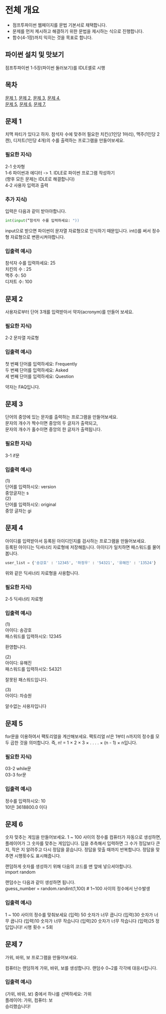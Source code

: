 # 전체 개요
- 점프투파이썬 웹페이지를 문법 기본서로 채택합니다.
- 문제를 먼저 제시하고 해결하기 위한 문법을 제시하는 식으로 진행합니다.
- 함수(4-1장)까지 익히는 것을 목표로 합니다.


## 파이썬 설치 및 맛보기
점프투파이썬 1-5장(파이썬 둘러보기)를 IDLE셸로 시행   

## 목차
[문제 1](#문제-1),
[문제 2](#문제-2),
[문제 3](#문제-3),
[문제 4](#문제-4),   
[문제 5](#문제-5),
[문제 6](#문제-6),
[문제 7](#문제-7),

## 문제 1
치맥 파티가 있다고 하자. 참석자 수에 맞추어 필요한 치킨((1인당 1마리), 맥주(1인당 2캔), 디저트(1인당 4개)의 수를 출력하는 프로그램을 만들어보세요.

### 필요한 지식)
2-1 숫자형   
1-6 파이썬과 에디터 -> 1. IDLE로 파이썬 프로그램 작성하기   
(향후 모든 문제는 IDLE로 해결합니다)   
4-2 사용자 입력과 출력

### 추가 지식)   
입력은 다음과 같이 받아야합니다.   
```python
int(input(“참석자 수를 입력하세요: "))   
```
input으로 받으면 파이썬이 문자열 자료형으로 인식하기 때문입니다. int()를 써서 정수형 자료형으로 변환시켜야합니다.   

### 입출력 예시)   
참석자 수를 입력하세요: 25   
치킨의 수 : 25   
맥주 수: 50   
디저트 수: 100   


## 문제 2
사용자로부터 단어 3개를 입력받아서 약자(acronym)를 만들어 보세요.

### 필요한 지식)   
2-2 문자열 자료형

### 입출력 예시)   
첫 번째 단어를 입력하세요: Frequently   
두 번째 단어를 입력하세요: Asked   
세 번째 단어를 입력하세요: Question   

약자는 FAQ입니다.   


## 문제 3
단어의 중앙에 있는 문자를 출력하는 프로그램을 만들어보세요.   
문자의 개수가 짝수이면 중앙의 두 글자가 출력되고,   
문자의 개수가 홀수이면 중앙의 한 글자가 출력됩니다.   

### 필요한 지식)   
3-1 if문

### 입출력 예시)   
(1)   
단어를 입력하시오: version   
중앙글자는 s   
(2)   
단어를 입력하시오: original   
중앙 글자는 gi


## 문제 4
아이디를 입력받아서 등록된 아이디인지를 검사하는 프로그램을 만들어보세요.    
등록된 아이디는 딕셔너리 자료형에 저장해둡니다. 아이디가 일치하면 패스워드를 물어봅니다.
```python
user_list = {'송강호' : '12345', '하정우' : '54321', '유해진' : '13524'}
```

위와 같은 딕셔너리 자료형을 사용합니다.   

### 필요한 지식)   
2-5 딕셔너리 자료형

### 입출력 예시)   
(1)   
아이디: 송강호   
패스워드를 입력하시오: 12345   

환영합니다.


(2)   
아이디: 유해진   
패스워드를 입력하시오: 54321

잘못된 패스워드입니다.

(3)   
아이디: 차승원

알수없는 사용자입니다


## 문제 5
for문을 이용하여서 팩토리얼을 계산해보세요. 팩토리얼 n!은 1부터 n까지의 정수를 모두 곱한 것을 의미합니다. 즉, n! = 1 × 2 × 3 × . . . . × (n - 1) × n입니다.   

### 필요한 지식)   
03-2 while문   
03-3 for문 

### 입출력 예시)

정수를 입력하시오: 10   
10!은 3618800.0 이다   

## 문제 6
숫자 맞추는 게임을 만들어보세요. 1 ~ 100 사이의 정수를 컴퓨터가 자동으로 생성하면, 플레이어가 그 숫자를 맞추는 게임입니다. 답을 추측해서 입력하면 그 수가 정답보다 큰 지, 작은 지 알려주고 다시 정답을 묻습니다. 정답을 맞출 때까지 반복합니다. 정답을 맞추면 시행횟수도 표시해줍니다.   

랜덤하게 숫자를 생성하기 위해 다음의 코드를 맨 앞에 넣으셔야합니다.   
import random   

랜덤수는 다음과 같이 생성하면 됩니다.   
guess_number = random.randint(1,100) # 1~100 사이의 정수에서 난수발생

### 입출력 예시)

1 ~ 100 사이의 정수를 맞춰보세요
(입력) 50
숫자가 너무 큽니다
(입력)30
숫자가 너무 큽니다
(입력)10
숫자가 너무 작습니다
(입력)20
숫자가 너무 작습니다
(입력)25
정답입니다! 시행 횟수 = 5회

## 문제 7
가위, 바위, 보 프로그램을 만들어보세요.    

컴퓨터는 랜덤하게 가위, 바위, 보를 생성합니다. 랜덤수 0~2를 각각에 대응시킵니다.

### 입출력 예시)

(가위, 바위, 보) 중에서 하나를 선택하세요: 가위   
플레이어:  가위, 컴퓨터:  보   
승리했습니다!